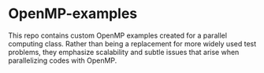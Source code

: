 # OpenMP-examples

This repo contains custom OpenMP examples created for a parallel
computing class. Rather than being a replacement for more widely used
test problems, they emphasize scalability and subtle issues that arise
when parallelizing codes with OpenMP.

